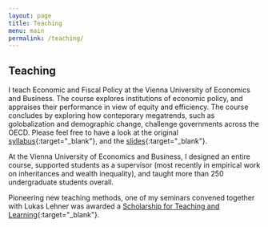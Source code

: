 ```yaml
---
layout: page
title: Teaching
menu: main
permalink: /teaching/
---
```


## Teaching 

I teach Economic and Fiscal Policy at the Vienna University of Economics and Business. The course explores institutions of economic policy, and appraises their performance in view of equity and efficiency. The course concludes by exploring how conteporary megatrends, such as golobalization and demographic change, challenge governments across the OECD. Please feel free to have a look at the original [syllabus](../assets/wipol/wipol_syllabus.pdf){:target="_blank"}, and the [slides](../assets/wipol/wipol_slides.zip){:target="_blank"}.  

At the Vienna University of Economics and Business, I designed an entire course, supported students as a supervisor (most recently in empirical work on inheritances and wealth inequality), and taught more than 250 undergraduate students overall. 

Pioneering new teaching methods, one of my seminars convened together with Lukas Lehner was awarded a [Scholarship for Teaching and Learning](https://www.wu.ac.at/mitarbeitende/infos-fuer-lehrende/scholarship-of-teaching-and-learning/gefoerderte-projekte/){:target="_blank"}. 



